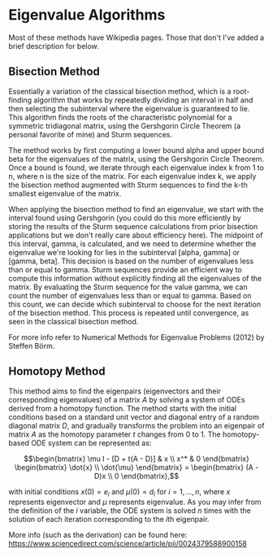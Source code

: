 # Eigenvalue Algorithms
Most of these methods have Wikipedia pages. Those that don't I've added a brief description for below.

## Bisection Method
Essentially a variation of the classical bisection method, which is a root-finding algorithm that works by repeatedly dividing an interval in half and then selecting the subinterval where the eigenvalue is guaranteed to lie. This algorithm finds the roots of the characteristic polynomial for a symmetric tridiagonal matrix, using the Gershgorin Circle Theorem (a personal favorite of mine) and Sturm sequences.

The method works by first computing a lower bound alpha and upper bound beta for the eigenvalues of the matrix, using the Gershgorin Circle Theorem. Once a bound is found, we iterate through each eigenvalue index k from 1 to n, where n is the size of the matrix. For each eigenvalue index k, we apply the bisection method augmented with Sturm sequences to find the k-th smallest eigenvalue of the matrix.

When applying the bisection method to find an eigenvalue, we start with the interval found using Gershgorin (you could do this more efficiently by storing the results of the Sturm sequence calculations from prior bisection applications but we don't really care about efficiency here). The midpoint of this interval, gamma, is calculated, and we need to determine whether the eigenvalue we're looking for lies in the subinterval [alpha, gamma] or [gamma, beta]. This decision is based on the number of eigenvalues less than or equal to gamma. Sturm sequences provide an efficient way to compute this information without explicitly finding all the eigenvalues of the matrix. By evaluating the Sturm sequence for the value gamma, we can count the number of eigenvalues less than or equal to gamma. Based on this count, we can decide which subinterval to choose for the next iteration of the bisection method. This process is repeated until convergence, as seen in the classical bisection method.

For more info refer to Numerical Methods for Eigenvalue Problems (2012) by Steffen Börm.


## Homotopy Method

This method aims to find the eigenpairs (eigenvectors and their corresponding eigenvalues) of a matrix $A$ by solving a system of ODEs derived from a homotopy function. The method starts with the initial conditions based on a standard unit vector and diagonal entry of a random diagonal matrix $D$, and gradually transforms the problem into an eigenpair of matrix $A$ as the homotopy parameter $t$ changes from $0$ to $1$. The homotopy-based ODE system can be represented as:

```math
\begin{bmatrix}
    \mu I - [D + t(A - D)] & x \\
    x^* & 0
\end{bmatrix}
\begin{bmatrix}
    \dot{x} \\
    \dot{\mu}
\end{bmatrix}
=
\begin{bmatrix}
    (A - D)x \\
    0
\end{bmatrix},
```

with initial conditions $x(0) = e_i$ and $\mu(0) = d_i$ for $i=1,\ldots,n$, where $x$ represents eigenvector and $\mu$ represents eigenvalue. As you may infer from the definition of the $i$ variable, the ODE system is solved $n$ times with the solution of each iteration corresponding to the $i\text{th}$ eigenpair.

More info (such as the derivation) can be found here: https://www.sciencedirect.com/science/article/pii/0024379588900158
